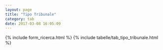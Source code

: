 ```yaml
---
layout: page
title: "Tipo Tribunale"
category: tab
date: 2017-03-08 16:05:09
---
```


{% include form_ricerca.html %}
{% include tabelle/tab_tipo_tribunale.html %}

